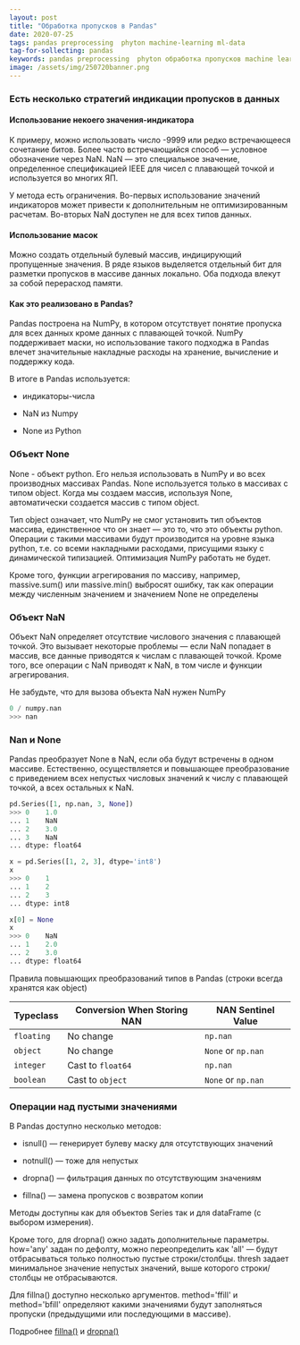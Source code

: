 ```yaml
---
layout: post
title: "Обработка пропусков в Pandas"
date: 2020-07-25
tags: pandas preprocessing  phyton machine-learning ml-data
tag-for-sollecting: pandas
keywords: pandas preprocessing  phyton обработка пропусков machine learning
image: /assets/img/250720banner.png
---
```


### Есть несколько стратегий индикации пропусков в данных

#### Использование некоего значения-индикатора

К примеру, можно использовать число -9999 или редко встречающееся сочетание битов. Более часто встречающийся способ — условное обозначение через NaN. NaN — это специальное значение, определенное спецификацией IEEE для чисел с плавающей точкой и используется во многих ЯП.

У метода есть ограничения. Во-первых использование значений индикаторов может привести к дополнительным не оптимизированным расчетам. Во-вторых NaN доступен не для всех типов данных.

#### Использование масок

Можно создать отдельный булевый массив, индицирующий пропущенные значения. В ряде языков выделяется отдельный бит для разметки пропусков в массиве данных локально. Оба подхода влекут за собой перерасход памяти.

#### Как это реализовано в Pandas?

Pandas построена на NumPy, в котором отсутствует понятие пропуска для всех данных кроме данных с плавающей точкой. NumPy поддерживает маски, но использование такого подходжа в Pandas влечет значительные накладные расходы на хранение, вычисление и поддержку кода.

В итоге в Pandas используется:

- индикаторы-числа

- NaN из Numpy

- None из Python

### Объект None

None - объект python. Его нельзя использовать в NumPy и во всех производных массивах Pandas. None используется только в массивах с типом object. Когда мы создаем массив, используя None, автоматически создается массив с типом object.

Тип object означает, что NumPy не смог установить тип объектов массива, единственное что он знает — это то, что это объекты python. Операции с такими массивами будут производится на уровне языка python, т.е. со всеми накладными расходами, присущими языку с динамической типизацией. Оптимизация NumPy работать не будет.

Кроме того, функции агрегирования по массиву, например, massive.sum() или massive.min() выбросят ошибку, так как операции между численным значением и значением None не определены

### Объект NaN

Объект NaN определяет отсутствие числового значения с плавающей точкой. Это вызывает некоторые проблемы — если NaN попадает в массив, все данные приводятся к числам с плавающей точкой. Кроме того, все операции с NaN приводят к NaN, в том числе и функции агрегирования.

Не забудьте, что для вызова объекта NaN нужен NumPy

```python
0 / numpy.nan
>>> nan
```

### Nan и None

Pandas преобразует None в NaN, если оба будут встречены в одном массиве. Естественно, осуществляется и повышающее преобразование с приведением всех непустых числовых значений к числу с плавающей точкой, а всех остальных к NaN.

```python
pd.Series([1, np.nan, 3, None])
>>> 0    1.0
... 1    NaN
... 2    3.0
... 3    NaN
... dtype: float64

x = pd.Series([1, 2, 3], dtype='int8')
x
>>> 0    1
... 1    2
... 2    3
... dtype: int8

x[0] = None
x
>>> 0    NaN
... 1    2.0
... 2    3.0
... dtype: float64
```

Правила повышающих преобразований типов в Pandas (строки всегда хранятся как object)

|Typeclass     | Conversion When Storing NAN | NAN Sentinel Value     |
|--------------|-----------------------------|------------------------|
| ``floating`` | No change                   | ``np.nan``             |
| ``object``   | No change                   | ``None`` or ``np.nan`` |
| ``integer``  | Cast to ``float64``         | ``np.nan``             |
| ``boolean``  | Cast to ``object``          | ``None`` or ``np.nan`` |

### Операции над пустыми значениями

В  Pandas доступно несколько методов:

- isnull() — генерирует булеву маску для отсутствующих значений

- notnull() — тоже для непустых

- dropna() — фильтрация данных по отсутствующим значениям

- fillna() — замена пропусков с возвратом копии

Методы доступны как для объектов Series так и для dataFrame (с выбором измерения).

Кроме того, для dropna() ожно задать дополнительные параметры. how='any' задан по дефолту, можно переопределить как 'all' — будут отбрасываться только полностью пустые строки/столбцы. thresh задает минимальное значение непустых значений, выше которого строки/столбцы не отбрасываются.

Для fillna() доступно несколько аргументов. method='ffill' и method='bfill' определяют какими значениями будут заполняться пропуски (предыдущими или последующими в массиве).

Подробнее [fillna()](https://pandas.pydata.org/pandas-docs/stable/reference/api/pandas.DataFrame.fillna.html) и [dropna()](https://pandas.pydata.org/pandas-docs/stable/reference/api/pandas.DataFrame.dropna.html)

